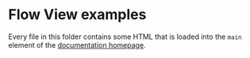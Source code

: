 # Flow View examples

Every file in this folder contains some HTML that is loaded into the `main` element of the [documentation homepage](../../index.html).
